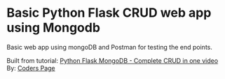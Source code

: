 # Basic Python Flask CRUD web app using Mongodb

Basic web app using mongoDB and Postman for testing the end points.

Built from tutorial: [Python Flask MongoDB - Complete CRUD in one video](https://www.youtube.com/watch?v=o8jK5enu4L4) By: [Coders Page](https://www.youtube.com/channel/UC4boMCGWnrun23L4GIFArWg)